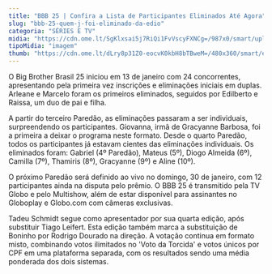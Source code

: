```yaml
---
title: "BBB 25 | Confira a Lista de Participantes Eliminados Até Agora"
slug: "bbb-25-quem-j-foi-eliminado-da-edio"
categoria: "SÉRIES E TV"
midia: "https://cdn.ome.lt/SgKlxsai5j7RiQi1FvVscyFXNCg=/987x0/smart/uploads/conteudo/fotos/bbb25-edilberto-raissa-eliminados_wZsCQ54.jpg"
tipoMidia: "imagem"
thumb: "https://cdn.ome.lt/dLry8p31Z0-eocvK0kbH8bTBweM=/480x360/smart/extras/conteudos/bbb25-edilberto-raissa-eliminados-peq_5jnF5tN.jpg"
---
```


O Big Brother Brasil 25 iniciou em 13 de janeiro com 24 concorrentes, apresentando pela primeira vez inscrições e eliminações iniciais em duplas. Arleane e Marcelo foram os primeiros eliminados, seguidos por Edilberto e Raissa, um duo de pai e filha.

A partir do terceiro Paredão, as eliminações passaram a ser individuais, surpreendendo os participantes. Giovanna, irmã de Gracyanne Barbosa, foi a primeira a deixar o programa neste formato. Desde o quarto Paredão, todos os participantes já estavam cientes das eliminações individuais. Os eliminados foram: Gabriel (4º Paredão), Mateus (5º), Diogo Almeida (6º), Camilla (7º), Thamiris (8º), Gracyanne (9º) e Aline (10º).

O próximo Paredão será definido ao vivo no domingo, 30 de janeiro, com 12 participantes ainda na disputa pelo prêmio. O BBB 25 é transmitido pela TV Globo e pelo Multishow, além de estar disponível para assinantes no Globoplay e Globo.com com câmeras exclusivas.

Tadeu Schmidt segue como apresentador por sua quarta edição, após substituir Tiago Leifert. Esta edição também marca a substituição de Boninho por Rodrigo Dourado na direção. A votação continua em formato misto, combinando votos ilimitados no 'Voto da Torcida' e votos únicos por CPF em uma plataforma separada, com os resultados sendo uma média ponderada dos dois sistemas.